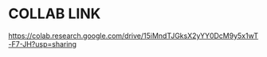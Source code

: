 # COLLAB LINK 

https://colab.research.google.com/drive/15iMndTJGksX2yYY0DcM9y5x1wT-F7-JH?usp=sharing
